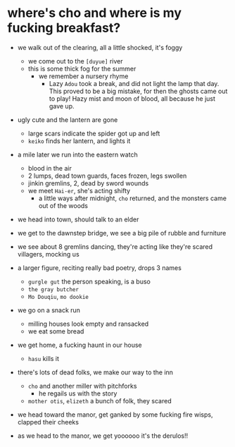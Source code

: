 # where's cho and where is my fucking breakfast?
- we walk out of the clearing, all a little shocked, it's foggy
    - we come out to the `[duyue]` river
    - this is some thick fog for the summer
        - we remember a nursery rhyme
            - Lazy `Adou` took a break, and did not light the lamp that day. This proved to be a big mistake, for then the ghosts came out to play! Hazy mist and moon of blood, all because he just gave up.

- ugly cute and the lantern are gone
    - large scars indicate the spider got up and left
    - `keiko` finds her lantern, and lights it

- a mile later we run into the eastern watch
    - blood in the air
    - 2 lumps, dead town guards, faces frozen, legs swollen
    - jinkin gremlins, 2, dead by sword wounds
    - we meet `Hai-er`, she's acting shifty
        - a little ways after midnight, `cho` returned, and the monsters came out of the woods

- we head into town, should talk to an elder
- we get to the dawnstep bridge, we see a big pile of rubble and furniture
- we see about 8 gremlins dancing, they're acting like they're scared villagers, mocking us
- a larger figure, reciting really bad poetry, drops 3 names
    - `gurgle gut` the person speaking, is a buso
    - `the gray butcher`
    - `Mo Douqiu`, `mo dookie`

- we go on a snack run
    - milling houses look empty and ransacked
    - we eat some bread

- we get home, a fucking haunt in our house
    - `hasu` kills it

- there's lots of dead folks, we make our way to the inn
    - `cho` and another miller with pitchforks
        - he regails us with the story
    - `mother otis`, `elizeth` a bunch of folk, they scared

- we head toward the manor, get ganked by some fucking fire wisps, clapped their cheeks
- as we head to the manor, we get yoooooo it's the derulos!!
